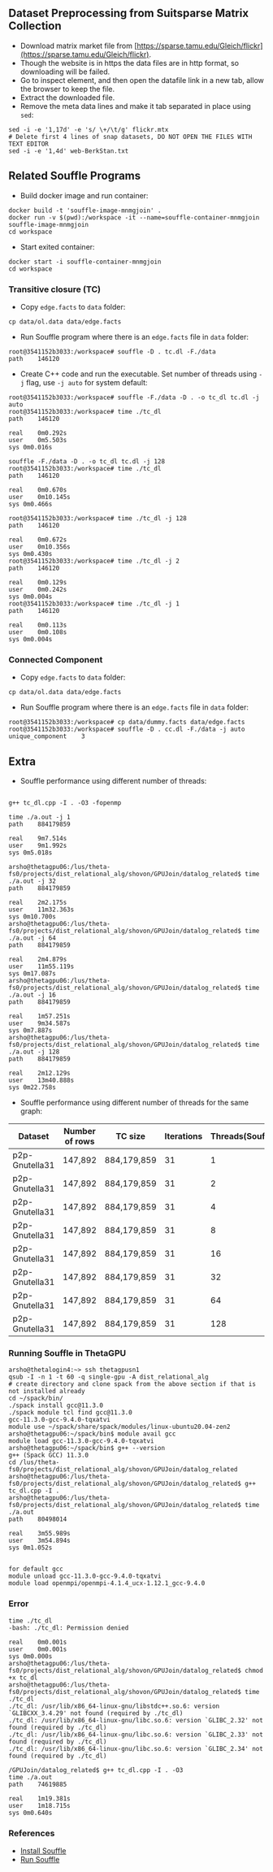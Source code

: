 ## Dataset Preprocessing from Suitsparse Matrix Collection
- Download matrix market file from [https://sparse.tamu.edu/Gleich/flickr](https://sparse.tamu.edu/Gleich/flickr).
- Though the website is in https the data files are in http format, so downloading will be failed.
- Go to inspect element, and then open the datafile link in a new tab, allow the browser to keep the file.
- Extract the downloaded file.
- Remove the meta data lines and make it tab separated in place using `sed`:
```shell
sed -i -e '1,17d' -e 's/ \+/\t/g' flickr.mtx
# Delete first 4 lines of snap datasets, DO NOT OPEN THE FILES WITH TEXT EDITOR
sed -i -e '1,4d' web-BerkStan.txt
```

## Related Souffle Programs
- Build docker image and run container:
```shell
docker build -t 'souffle-image-mnmgjoin' .
docker run -v $(pwd):/workspace -it --name=souffle-container-mnmgjoin souffle-image-mnmgjoin
cd workspace
```
- Start exited container:
```shell
docker start -i souffle-container-mnmgjoin
cd workspace
```
### Transitive closure (TC)
- Copy `edge.facts` to `data` folder:
```shell
cp data/ol.data data/edge.facts
```
- Run Souffle program where there is an `edge.facts` file in `data` folder:
```shell
root@3541152b3033:/workspace# souffle -D . tc.dl -F./data
path	146120
```
- Create C++ code and run the executable. Set number of threads using `-j` flag, use `-j auto` for system default:
```shell
root@3541152b3033:/workspace# souffle -F./data -D . -o tc_dl tc.dl -j auto
root@3541152b3033:/workspace# time ./tc_dl
path	146120

real	0m0.292s
user	0m5.503s
sys	0m0.016s

souffle -F./data -D . -o tc_dl tc.dl -j 128 
root@3541152b3033:/workspace# time ./tc_dl
path	146120

real	0m0.670s
user	0m10.145s
sys	0m0.466s

root@3541152b3033:/workspace# time ./tc_dl -j 128
path	146120

real	0m0.672s
user	0m10.356s
sys	0m0.430s
root@3541152b3033:/workspace# time ./tc_dl -j 2  
path	146120

real	0m0.129s
user	0m0.242s
sys	0m0.004s
root@3541152b3033:/workspace# time ./tc_dl -j 1
path	146120

real	0m0.113s
user	0m0.108s
sys	0m0.004s

```
### Connected Component
- Copy `edge.facts` to `data` folder:
```shell
cp data/ol.data data/edge.facts
```
- Run Souffle program where there is an `edge.facts` file in `data` folder:
```shell
root@3541152b3033:/workspace# cp data/dummy.facts data/edge.facts 
root@3541152b3033:/workspace# souffle -D . cc.dl -F./data -j auto
unique_component	3
```

## Extra
- Souffle performance using different number of threads:

```shell

g++ tc_dl.cpp -I . -O3 -fopenmp

time ./a.out -j 1
path	884179859

real	9m7.514s
user	9m1.992s
sys	0m5.018s

arsho@thetagpu06:/lus/theta-fs0/projects/dist_relational_alg/shovon/GPUJoin/datalog_related$ time ./a.out -j 32
path	884179859

real	2m2.175s
user	11m32.363s
sys	0m10.700s
arsho@thetagpu06:/lus/theta-fs0/projects/dist_relational_alg/shovon/GPUJoin/datalog_related$ time ./a.out -j 64
path	884179859

real	2m4.879s
user	11m55.119s
sys	0m17.087s
arsho@thetagpu06:/lus/theta-fs0/projects/dist_relational_alg/shovon/GPUJoin/datalog_related$ time ./a.out -j 16
path	884179859

real	1m57.251s
user	9m34.587s
sys	0m7.887s
arsho@thetagpu06:/lus/theta-fs0/projects/dist_relational_alg/shovon/GPUJoin/datalog_related$ time ./a.out -j 128
path	884179859

real	2m12.129s
user	13m40.888s
sys	0m22.758s

```

- Souffle performance using different number of threads for the same graph:

| Dataset | Number of rows | TC size | Iterations | Threads(Souffle) | Souffle(s) | 
| --- | --- | --- |----|------------------| --- |  
| p2p-Gnutella31 | 147,892 | 884,179,859 | 31 | 1                | 547.514 | 
| p2p-Gnutella31 | 147,892 | 884,179,859 | 31 | 2                | 321.823 | 
| p2p-Gnutella31 | 147,892 | 884,179,859 | 31 | 4                | 202.916 | 
| p2p-Gnutella31 | 147,892 | 884,179,859 | 31 | 8                | 143.917 |
| p2p-Gnutella31 | 147,892 | 884,179,859 | 31 | 16               | 117.251 |
| p2p-Gnutella31 | 147,892 | 884,179,859 | 31 | 32               | 122.175 |
| p2p-Gnutella31 | 147,892 | 884,179,859 | 31 | 64               | 124.879 |
| p2p-Gnutella31 | 147,892 | 884,179,859 | 31 | 128              | 132.129 | 


### Running Souffle in ThetaGPU
```shell
arsho@thetalogin4:~> ssh thetagpusn1
qsub -I -n 1 -t 60 -q single-gpu -A dist_relational_alg
# create directory and clone spack from the above section if that is not installed already 
cd ~/spack/bin/
./spack install gcc@11.3.0
./spack module tcl find gcc@11.3.0
gcc-11.3.0-gcc-9.4.0-tqxatvi
module use ~/spack/share/spack/modules/linux-ubuntu20.04-zen2
arsho@thetagpu06:~/spack/bin$ module avail gcc
module load gcc-11.3.0-gcc-9.4.0-tqxatvi
arsho@thetagpu06:~/spack/bin$ g++ --version
g++ (Spack GCC) 11.3.0
cd /lus/theta-fs0/projects/dist_relational_alg/shovon/GPUJoin/datalog_related
arsho@thetagpu06:/lus/theta-fs0/projects/dist_relational_alg/shovon/GPUJoin/datalog_related$ g++ tc_dl.cpp -I .
arsho@thetagpu06:/lus/theta-fs0/projects/dist_relational_alg/shovon/GPUJoin/datalog_related$ time ./a.out
path	80498014

real	3m55.989s
user	3m54.894s
sys	0m1.052s


for default gcc
module unload gcc-11.3.0-gcc-9.4.0-tqxatvi
module load openmpi/openmpi-4.1.4_ucx-1.12.1_gcc-9.4.0
```

### Error
```shell
time ./tc_dl
-bash: ./tc_dl: Permission denied

real	0m0.001s
user	0m0.001s
sys	0m0.000s
arsho@thetagpu06:/lus/theta-fs0/projects/dist_relational_alg/shovon/GPUJoin/datalog_related$ chmod +x tc_dl
arsho@thetagpu06:/lus/theta-fs0/projects/dist_relational_alg/shovon/GPUJoin/datalog_related$ time ./tc_dl
./tc_dl: /usr/lib/x86_64-linux-gnu/libstdc++.so.6: version `GLIBCXX_3.4.29' not found (required by ./tc_dl)
./tc_dl: /usr/lib/x86_64-linux-gnu/libc.so.6: version `GLIBC_2.32' not found (required by ./tc_dl)
./tc_dl: /usr/lib/x86_64-linux-gnu/libc.so.6: version `GLIBC_2.33' not found (required by ./tc_dl)
./tc_dl: /usr/lib/x86_64-linux-gnu/libc.so.6: version `GLIBC_2.34' not found (required by ./tc_dl)

/GPUJoin/datalog_related$ g++ tc_dl.cpp -I . -O3
time ./a.out
path	74619885

real	1m19.381s
user	1m18.715s
sys	0m0.640s

```


### References
- [Install Souffle](https://souffle-lang.github.io/install.html)
- [Run Souffle](https://souffle-lang.github.io/execute)
